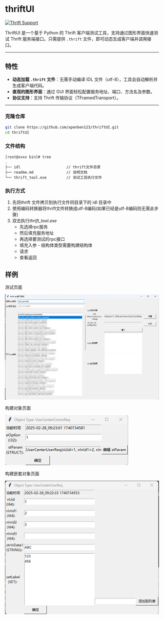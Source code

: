 # thriftUI

[![Thrift Support](https://img.shields.io/badge/thrift-supported-green)](https://thrift.apache.org/)

ThriftUI 是一个基于 Python 的 Thrift 客户端测试工具，支持通过图形界面快速测试 Thrift 服务端接口。只需提供 `.thrift` 文件，即可动态生成客户端并调用接口。

---

## 特性

- **动态加载 `.thrift` 文件**：无需手动编译 IDL 文件（utf-8），工具会自动解析并生成客户端代码。
- **直观的图形界面**：通过 GUI 界面轻松配置服务地址、端口、方法名及参数。
- **协议支持**：支持 Thrift 传输协议（TFramedTransport）。
---

### 克隆仓库
```bash
git clone https://github.com/apenben123/thriftUI.git
cd thriftUI
```

### 文件结构

```shell
[root@xxxx bin]# tree
.
├── idl                     // thrift文件目录
├── readme.md               // 说明文档
└── thrift_tool.exe         // 测试工具执行文件
```

### 执行方式
1. 先将thrift 文件拷贝到执行文件同目录下的 idl 目录中
2. 使用编码转换器将thrift文件转换成utf-8编码(如果已经是utf-8编码则无需此步骤)
3. 双击执行*thrift_tool.exe*
   - 先选择rpc服务
   - 然后填充服务地址
   - 再选择要测试的rpc接口
   - 填充入参 - 结构体类型需要构建结构体
   - 请求
   - 查看返回

## 样例

测试页面

![image-1.png](./image/image-1.png)

构建对象页面

![image-1.png](./image/image-3.png)

构建嵌套对象页面

![image-1.png](./image/image-2.png)

